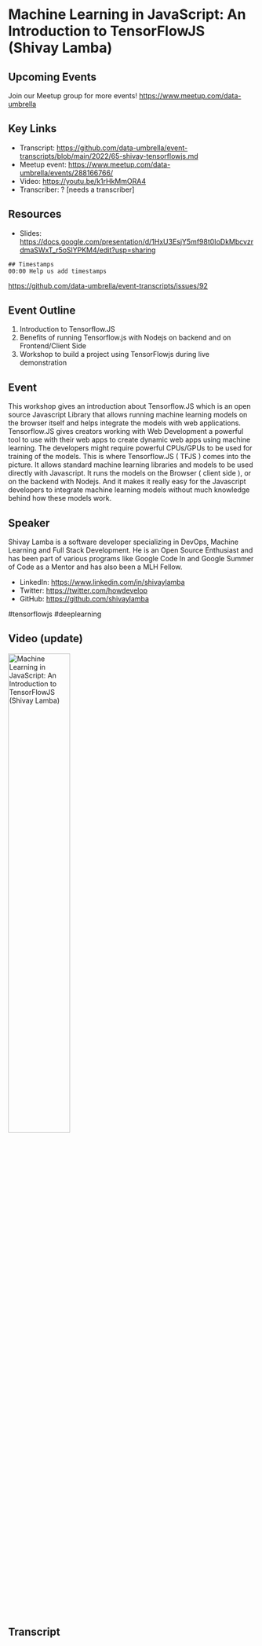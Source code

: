 # Machine Learning in JavaScript: An Introduction to TensorFlowJS (Shivay Lamba)

## Upcoming Events
Join our Meetup group for more events!
https://www.meetup.com/data-umbrella

## Key Links
- Transcript: https://github.com/data-umbrella/event-transcripts/blob/main/2022/65-shivay-tensorflowjs.md 
- Meetup event: https://www.meetup.com/data-umbrella/events/288166766/
- Video: https://youtu.be/k1rHkMmORA4
- Transcriber:  ? [needs a transcriber]

## Resources
- Slides:  https://docs.google.com/presentation/d/1HxU3EsjY5mf98t0IoDkMbcvzrdmaSWxT_r5oSlYPKM4/edit?usp=sharing

```
## Timestamps
00:00 Help us add timestamps
```
https://github.com/data-umbrella/event-transcripts/issues/92

## Event Outline
1. Introduction to Tensorflow.JS
2. Benefits of running Tensorflow.js with Nodejs on backend and on Frontend/Client Side
3. Workshop to build a project using TensorFlowjs during live demonstration

## Event

This workshop gives an introduction about Tensorflow.JS which is an open source Javascript Library that allows running machine learning models on the browser itself and helps integrate the models with web applications. Tensorflow.JS gives creators working with Web Development a powerful tool to use with their web apps to create dynamic web apps using machine learning. The developers might require powerful CPUs/GPUs to be used for training of the models. This is where Tensorflow.JS ( TFJS ) comes into the picture. It allows standard machine learning libraries and models to be used directly with Javascript. It runs the models on the Browser ( client side ), or on the backend with Nodejs. And it makes it really easy for the Javascript developers to integrate machine learning models without much knowledge behind how these models work.


## Speaker

Shivay Lamba is a software developer specializing in DevOps, Machine Learning and Full Stack Development. He is an Open Source Enthusiast and has been part of various programs like Google Code In and Google Summer of Code as a Mentor and has also been a MLH Fellow.

- LinkedIn: https://www.linkedin.com/in/shivaylamba
- Twitter: https://twitter.com/howdevelop
- GitHub: https://github.com/shivaylamba

#tensorflowjs #deeplearning 

## Video (update)
<a href="http://www.youtube.com/watch?feature=player_embedded&v=k1rHkMmORA4" target="_blank"><img src="http://img.youtube.com/vi/k1rHkMmORA4/0.jpg"
alt="Machine Learning in JavaScript: An Introduction to TensorFlowJS (Shivay Lamba)" width="50%" /></a>

## Transcript
